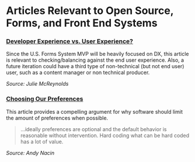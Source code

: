 # Articles Relevant to Open Source, Forms, and Front End Systems



### [Developer Experience vs. User Experience?](https://medium.com/@cramforce/developer-experience-and-user-experience-c4004354b32a)
Since the U.S. Forms System MVP will be heavily focused on DX, this article is relevant to checking/balancing against the end user experience. Also, a future iteration could have a third type of non-technical (but not end user) user, such as a content manager or non technical producer.



*Source: Julie McReynolds*

### [Choosing Our Preferences](http://ometer.com/preferences.html)
This article provides a compelling argument for why software should limit the amount of preferences when possible.

>...ideally preferences are optional and the default behavior is reasonable without intervention. Hard coding what can be hard coded has a lot of value.

*Source: Andy Nacin*
